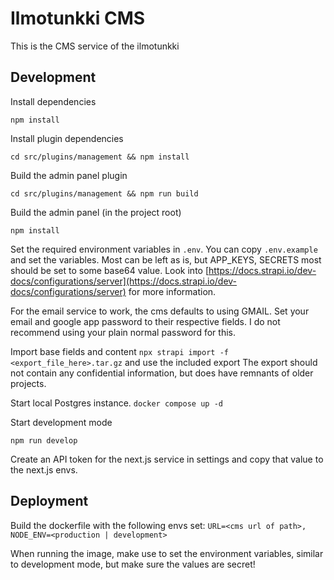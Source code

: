 # Ilmotunkki CMS

This is the CMS service of the ilmotunkki

## Development
Install dependencies

`npm install`

Install plugin dependencies

`cd src/plugins/management && npm install`

Build the admin panel plugin

`cd src/plugins/management && npm run build`

Build the admin panel (in the project root)

`npm install`

Set the required environment variables in `.env`. You can copy `.env.example` and set the variables. Most can be left as is, but APP_KEYS, SECRETS most should be set to some base64 value. Look into [https://docs.strapi.io/dev-docs/configurations/server](https://docs.strapi.io/dev-docs/configurations/server) for more information.

For the email service to work, the cms defaults to using GMAIL. Set your email and google app password to their respective fields. I do not recommend using your plain normal password for this.

Import base fields and content
`npx strapi import -f <export_file_here>.tar.gz` and use the included export The export should not contain any confidential information, but does have remnants of older projects.

Start local Postgres instance.
`docker compose up -d`

Start development mode

`npm run develop`

Create an API token for the next.js service in settings and copy that value to the next.js envs.

## Deployment

Build the dockerfile with the following envs set: `URL=<cms url of path>, NODE_ENV=<production | development>`

When running the image, make use to set the environment variables, similar to development mode, but make sure the values are secret!